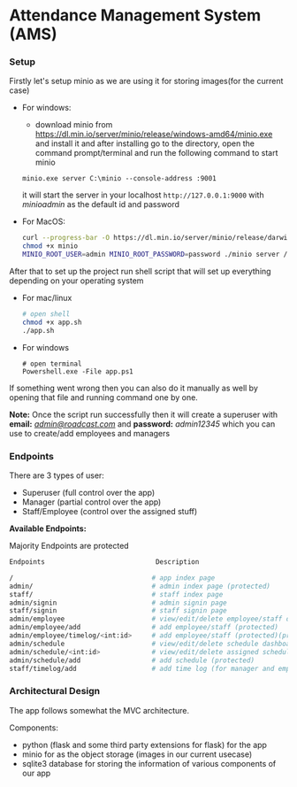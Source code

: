 # Attendance Management System (AMS)

### Setup

Firstly let's setup minio as we are using it for storing images(for the current case)

- For windows:
    
    - download minio from https://dl.min.io/server/minio/release/windows-amd64/minio.exe and install it and after installing go to the directory, open the command prompt/terminal and run the following command to start minio
    ```
    minio.exe server C:\minio --console-address :9001
    ```
    it will start the server in your localhost  `http://127.0.0.1:9000` with *minioadmin* as the default id and password 
    
- For MacOS:
    ```bash
    curl --progress-bar -O https://dl.min.io/server/minio/release/darwin-amd64/minio
    chmod +x minio
    MINIO_ROOT_USER=admin MINIO_ROOT_PASSWORD=password ./minio server /mnt/data --console-address ":9001"
    ```
    

After that to set up the project run shell script that will set up everything depending on your operating system

- For mac/linux
    ```bash
    # open shell
    chmod +x app.sh
    ./app.sh
    ```
- For windows
    ```shell  
    # open terminal
    Powershell.exe -File app.ps1
    ```

If something went wrong then you can also do it manually as well by opening that file and running command one by one.

**Note:** Once the script run successfully then it will create a superuser with **email:** *admin@roadcast.com* and **password:** *admin12345* which you can use to create/add employees and managers


### Endpoints

There are 3 types of user:

- Superuser (full control over the app)
- Manager (partial control over the app)
- Staff/Employee (control over the assigned stuff)


**Available Endpoints:**

Majority Endpoints are protected

```bash
Endpoints                            Description                        

/                                   # app index page
admin/                              # admin index page (protected)
staff/                              # staff index page
admin/signin                        # admin signin page
staff/signin                        # staff signin page
admin/employee                      # view/edit/delete employee/staff dashboard (protected)
admin/employee/add                  # add employee/staff (protected)
admin/employee/timelog/<int:id>     # add employee/staff (protected)(protected)
admin/schedule                      # view/edit/delete schedule dashboard (protected)
admin/schedule/<int:id>             # view/edit/delete assigned schedule for an employee/staff (protected)
admin/schedule/add                  # add schedule (protected)
staff/timelog/add                   # add time log (for manager and employee) (protected)

```

### Architectural Design

The app follows somewhat the MVC architecture.

Components:
- python (flask and some third party extensions for flask) for the app
- minio for as the object storage (images in our current usecase)
- sqlite3 database for storing the information of various components of our app